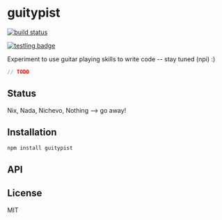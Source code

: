 # guitypist
[![build status](https://secure.travis-ci.org/thlorenz/guitypist.png)](http://travis-ci.org/thlorenz/guitypist)

[![testling badge](https://ci.testling.com/thlorenz/guitypist.png)](https://ci.testling.com/thlorenz/guitypist)

Experiment to use guitar playing skills to write code -- stay tuned (npi) :)

```js
// TODO
```

## Status

Nix, Nada, Nichevo, Nothing --> go away!
## Installation

    npm install guitypist

## API


## License

MIT
